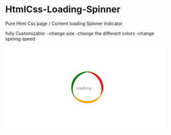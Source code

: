 # HtmlCss-Loading-Spinner
Pure Html Css page / Content loading Spinner Indicator

fully Customizable:
-change size
-change the different colors
-change spining speed

![alt text](https://raw.githubusercontent.com/cahhvoy/HtmlCss-Loading-Spinner/master/sample.png)
